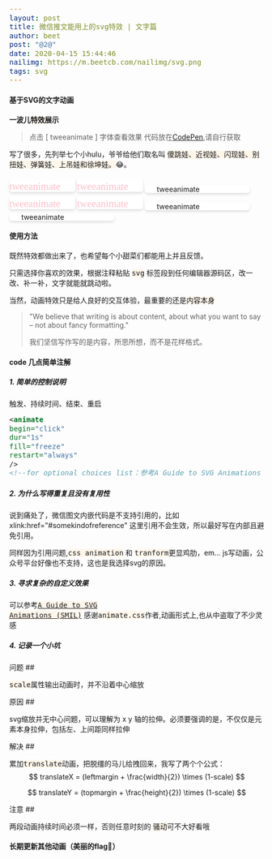 ```yaml
---
layout: post
title: 微信推文能用上的svg特效 | 文字篇
author: beet
post: "@2@"
date: 2020-04-15 15:44:46
nailimg: https://m.beetcb.com/nailimg/svg.png
tags: svg
---
```

<style>
aside  {display:inline-block;background-color: white; border-radius: 5px;box-shadow: 0 3px 5px rgba(0, 0, 0, .12);line-height:15px;margin-top:5px} code {background: #fff6ea;font-size:14px}
</style>



#### 基于SVG的文字动画 #

**一波儿<code>特效</code>展示**

> 点击 [ tweeanimate ] 字体查看效果
> 代码放在[CodePen](https://codepen.io/beetcb/pen/jObbBdN),请自行获取

写了很多，先列举七个小hulu，爷爷给他们取名叫 <code>傻跳娃、近视娃、闪现娃、别扭娃、弹簧娃、上吊娃和徐坤娃。</code>:joy:。

<aside class="center-align waves-effect "><svg version="1.1" xmlns="http://www.w3.org/2000/svg" height="26" width="130" viewbox="0 0 130 26"
      preserveAspectRatio="xMidYMid meet">
      <text fill=pink font-size="20px" font-family="microsoft yahei" y="22" x="0"
        preserveAspectRatio="xMidYMid meet">tweeanimate
        <animateTransform attributeName="transform" attributeType="XML" type="rotate" begin="click" calcMode="spline"
          additive="sum"
          values="0 30 20;1.5 30 20;-.5 30 20;-1.5 30 20;-1.5 30 20;1.5 30 20;1.5 30 20;1.5 30 20;1.5 30 20;-1.5 30 20;2.5 30 20;
        -1.5 30 20;1.5 30 20;0.5 30 20;1.5 30 20;2.5 30 20;-.5 30 20;-.5 30 20;-1.5 30 20;2.5 30 20;-1.5 30 20;0.5 30 20;2.5 30 20;2.5 30 20;1.5 30 20;2.5 30 20;2.5 30 20;.5 30 20;-1.5 30 20;-2.5 30 20;.5 30 20;.5 30 20;-2.5 30 20;-1.5 30 20;.5 30 20;.5 30 20;2.5 30 20;2.5 30 20;2.5 30 20;1.5 30 20;-.5 30 20;-1.5 30 20;2.5 30 20;1.5 30 20;0.5 30 20;-.5 30 20;.5 30 20;1.5 30 20;-2.5 30 20;-1.5 30 20;0 30 20"
          keyTimes="0;0.03;0.05;0.08;0.09;0.1;0.13;0.15;0.18;0.19;0.2;0.23;0.25;0.28;0.29;0.30;0.33;0.35;0.38;.39;.4;0.43;0.45;0.48;.49;0.5;0.53;0.55;0.58;0.59;0.6;0.63;0.65;0.68;0.69;0.7;0.73;0.75;0.78;0.79;0.8;0.83;0.85;0.88;0.89;0.9;0.93;0.95;0.98;.99;1"
          keySplines=".19 .65 .76 .21;.19 .65 .76 .21;.19 .65 .76 .21;.19 .65 .76 .21;.19 .65 .76 .21;.19 .65 .76 .21;.19 .65 .76 .21;.19 .65 .76 .21;.19 .65 .76 .21;.19 .65 .76 .21;.19 .65 .76 .21;.19 .65 .76 .21;.19 .65 .76 .21;.19 .65 .76 .21;.19 .65 .76 .21;.19 .65 .76 .21;.19 .65 .76 .21;.19 .65 .76 .21;.19 .65 .76 .21;.19 .65 .76 .21;.19 .65 .76 .21;.19 .65 .76 .21;.19 .65 .76 .21;.19 .65 .76 .21;.19 .65 .76 .21;.19 .65 .76 .21;.19 .65 .76 .21;.19 .65 .76 .21;.19 .65 .76 .21;.19 .65 .76 .21;.19 .65 .76 .21;.19 .65 .76 .21;.19 .65 .76 .21;.19 .65 .76 .21;.19 .65 .76 .21;.19 .65 .76 .21;.19 .65 .76 .21;.19 .65 .76 .21;.19 .65 .76 .21;.19 .65 .76 .21;.19 .65 .76 .21;.19 .65 .76 .21;.19 .65 .76 .21;.19 .65 .76 .21;.19 .65 .76 .21;.19 .65 .76 .21;.19 .65 .76 .21;.19 .65 .76 .21;.19 .65 .76 .21;.19 .65 .76 .21"
          dur="5" repeatCount="1">
        </animateTransform>
        <animate attributeName="y" dur="4s" calcMode="spline" additive="sum"
          keySplines=".19 .65 .76 .21;.19 .65 .76 .21;.19 .65 .76 .21;.19 .65 .76 .21;.19 .65 .76 .21;.19 .65 .76 .21;.19 .65 .76 .21;.19 .65 .76 .21;.19 .65 .76 .21;.19 .65 .76 .21;.19 .65 .76 .21;.19 .65 .76 .21;.19 .65 .76 .21;.19 .65 .76 .21;.19 .65 .76 .21;.19 .65 .76 .21;.19 .65 .76 .21;.19 .65 .76 .21;.19 .65 .76 .21;.19 .65 .76 .21;.19 .65 .76 .21;.19 .65 .76 .21;.19 .65 .76 .21;.19 .65 .76 .21;.19 .65 .76 .21;.19 .65 .76 .21;.19 .65 .76 .21;.19 .65 .76 .21;.19 .65 .76 .21;.19 .65 .76 .21;.19 .65 .76 .21;.19 .65 .76 .21;.19 .65 .76 .21;.19 .65 .76 .21;.19 .65 .76 .21;.19 .65 .76 .21;.19 .65 .76 .21;.19 .65 .76 .21;.19 .65 .76 .21;.19 .65 .76 .21;.19 .65 .76 .21;.19 .65 .76 .21;.19 .65 .76 .21;.19 .65 .76 .21;.19 .65 .76 .21;.19 .65 .76 .21;.19 .65 .76 .21;.19 .65 .76 .21;.19 .65 .76 .21;.19 .65 .76 .21"
          values="0;1.5;.5;.5;.5;-.5;.5;1.5;1.5;1.5;2.5;.5;.5;2.5;1.5;2.5;1.5;.5;.5;0;1.5;.5;-.5;-.5;.5;-.5;.5;2.5;1.5;2.5;1.5;1.5;.5;1.5;.5;.5;2.5;1.5;0.5;-1.5;.5;-.5;.5;1.5;.5;1.5;.5;1.5;1.5;.5;0"
          repeatCount="1" begin="click">
        </animate>
      </text>
    </svg></aside>

<aside class="center-align waves-effect "><svg version="1.1" xmlns="http://www.w3.org/2000/svg" height="26" width="130" viewbox="0 0 130 26">
      <text fill=pink font-size="20px" font-family="microsoft yahei" y="22" x="0"
        preserveAspectRatio="xMidYMid meet">tweeanimate
        <animateTransform attributeName="transform" attributeType="XML" type="scale" begin="click" dur="1s"
          values="1;1.1;1" additive="sum" repeatCount="1">
        </animateTransform>
        <animateTransform attributeName="transform" attributeType="XML" type="translate" begin="click" dur="1s"
          values="0,0;-6.5,-1.8;0,0" additive="sum" repeatCount="1">
        </animateTransform>
      </text>
    </svg></aside>

<aside class="center-align waves-effect "><svg version="1.1" xmlns="http://www.w3.org/2000/svg" height="26" width="130" viewbox="0 0 130 26">
      <text fill=pink font-size="20px" font-family="microsoft yahei" y="22" x="0"
        preserveAspectRatio="xMidYMid meet">tweeanimate
        <animate attributeName="opacity" attributeType="CSS" begin="click" dur="3s" values="1;0;1;0;1"
          keyTimes="0;.25;.5;.75;1" repeatCount="2">
        </animate>
      </text>
    </svg></aside>

<aside class="center-align waves-effect "><svg version="1.1" xmlns="http://www.w3.org/2000/svg" height="26" width="130" viewbox="0 0 130 26">
      <text fill=pink font-size="20px" font-family="microsoft yahei" y="22" x="0"
        preserveAspectRatio="xMidYMid meet">tweeanimate
        <animateTransform attributeName="transform" attributeType="XML" type="scale" begin="click" dur="1s"
          values="1,1;1.23,0.8;0.8,1.25;1.15,0.85;1.05,0.95;1,1" repeatCount="1">
        </animateTransform>
        <animateTransform attributeName="transform" attributeType="XML" type="translate" begin="click" dur="1s"
          values="0,0;-14.95,3.59;13,-4.5;-9.75,2.7;-3.25,0.9;0,0" additive="sum" repeatCount="1">
        </animateTransform>
      </text>
    </svg></aside>

<aside class="center-align waves-effect "><svg version="1.1" xmlns="http://www.w3.org/2000/svg" height="26" width="130" viewbox="0 0 130 26">
      <text fill=pink font-size="20px" font-family="microsoft yahei" y="22" x="0"
        preserveAspectRatio="xMidYMid meet">tweeanimate
        <animate attributeName="x" begin="click" dur="2s" values="0;8;-8;8;-8;8;-8;8;-8;8;-8;8;-8;1;-1;0"
          repeatCount="1">
        </animate>
      </text>
    </svg></aside>

<aside class="center-align waves-effect "><svg version="1.1" xmlns="http://www.w3.org/2000/svg" height="26" width="130" viewbox="0 0 130 26">
      <text fill=pink font-size="20px" font-family="microsoft yahei" y="22" x="0"
        preserveAspectRatio="xMidYMid meet">tweeanimate
        <animateTransform attributeName="transform"  attributeType="XML" type="rotate" begin="click"
          values="10 50 0;-10 50 0;8 50 0;-8 50 0;7 50 0;-7 50 0;5 50 0;-5 50 0;-2 50 0;0 50 0"
          keyTimes="0;0.1;0.2;0.3;0.4;0.5;0.6;0.7;.85;1"
          dur="3s" repeatCount="1">
        </animateTransform>
      </text>
    </svg></aside>
<aside class="center-align waves-effect "><svg version="1.1" xmlns="http://www.w3.org/2000/svg" height="26" width="130" viewbox="0 0 130 26"
      preserveAspectRatio="xMidYMid meet">
      <text fill=pink font-size="20px" font-family="microsoft yahei" y="22" x="0"
        preserveAspectRatio="xMidYMid meet">tweeanimate
        <animate attributeName="y" attributeType="XML" begin="click" dur="3s" calcMode="spline"
          values="25;13; 25; 17; 25; 20; 25; 24.5; 25" keyTimes="0; 0.15; 0.2; 0.3; 0.45; 0.6; 0.75; 0.9; 1"
          keySplines="0.42 0 1 1;0.42 0 1 1;0 0 0.59 1;0.42 0 1 1;0 0 0.59 1;0.42 0 1 1;0 0 0.59 1;0.42 0 1 1"
          repeatCount="2">
        </animate>
      </text>
    </svg></aside>

#### 使用方法 #

既然特效都做出来了，也希望每个小甜菜们都能用上并且反馈。

只需选择你喜欢的效果，根据注释粘贴 <code>svg</code> 标签段到任何编辑器源码区，改一改、补一补，文字就能就跳动啦。

当然，动画特效只是给人良好的交互体验，最重要的还是<code>内容本身</code>

> "We believe that writing is about content, about what you want to say – not about fancy formatting."
>
> 我们坚信写作写的是内容，所思所想，而不是花样格式。

#### code 几点简单注解 #

##### 1. 简单的控制说明

触发、持续时间、结束、重启

``` svg
<animate 
begin="click" 
dur="1s" 
fill="freeze" 
restart="always" 
/>
<!--for optional choices list：参考A Guide to SVG Animations (SMIL)-->
```
##### 2. **为什么写得重复且没有复用性**

说到痛处了，微信图文内嵌代码是不支持引用的，比如xlink:href="#somekindofreference" 这里引用不会生效，所以最好写在内部且避免引用。

同样因为引用问题,<code>css animation</code> 和 <code>tranform</code>更显鸡肋，em... js写动画，公众号平台好像也不支持，这也是我选择svg的原因。

##### 3. **寻求复杂的自定义效果**

  可以参考<code>[A Guide to SVG Animations (SMIL\)](https://css-tricks.com/guide-svg-animations-smil/)</code>
  感谢<code>animate.css</code>作者,动画形式上,也从中盗取了不少灵感

##### 4. **记录一个小坑**

问题 ##

<code>scale</code>属性输出动画时，并不沿着中心缩放

原因 ##

svg缩放并无中心问题，可以理解为 x y 轴的拉伸。必须要强调的是，不仅仅是元素本身拉伸，包括左、上间距同样拉伸

解决 ##

累加<code>translate</code>动画，把脱缰的马儿给拽回来，我写了两个个公式：
$$
translateX = (leftmargin + \frac{width}{2})  \times (1-scale)
$$

$$
translateY = (topmargin + \frac{height}{2})  \times (1-scale)
$$

注意 ##

两段动画持续时间必须一样，否则任意时刻的 <code>骚动</code>可不大好看哦

#### 长期更新其他动画（美丽的flag:dog:）






